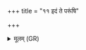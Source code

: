 +++
title = "११ इदं ते परूंषि"

+++
<details><summary>मूलम् (GR)</summary>

इदं ते परूंषि भिनद्मि यातुधान स्वाहा-  
-इदं ते मज्ज्ञो नि तृणद्मि भूम्याम् ॥
</details>